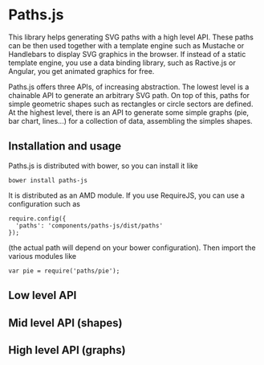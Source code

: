 Paths.js
========

This library helps generating SVG paths with a high level API. These paths can be then used together with a template engine such as Mustache or Handlebars to display SVG graphics in the browser. If instead of a static template engine, you use a data binding library, such as Ractive.js or Angular, you get animated graphics for free.

Paths.js offers three APIs, of increasing abstraction. The lowest level is a chainable API to generate an arbitrary SVG path. On top of this, paths for simple geometric shapes such as rectangles or circle sectors are defined. At the highest level, there is an API to generate some simple graphs (pie, bar chart, lines...) for a collection of data, assembling the simples shapes.

Installation and usage
----------------------

Paths.js is distributed with bower, so you can install it like

    bower install paths-js

It is distributed as an AMD module. If you use RequireJS, you can use a configuration such as

    require.config({
      'paths': 'components/paths-js/dist/paths'
    });

(the actual path will depend on your bower configuration). Then import the various modules like

    var pie = require('paths/pie');

Low level API
-------------

Mid level API (shapes)
----------------------

High level API (graphs)
-----------------------
